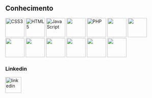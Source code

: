 

## Conhecimento
[<img src="https://cdn.jsdelivr.net/gh/devicons/devicon/icons/css3/css3-plain-wordmark.svg" alt='CSS3' width='60'>](https://developer.mozilla.org/pt-BR/docs/Web/CSS) [<img src='https://cdn.jsdelivr.net/gh/devicons/devicon/icons/html5/html5-plain-wordmark.svg' alt='HTML5' width='60'>](https://developer.mozilla.org/pt-BR/docs/Web/HTML) [<img src='https://cdn.jsdelivr.net/gh/devicons/devicon/icons/javascript/javascript-plain.svg' alt='JavaScript' width='60'>](https://developer.mozilla.org/pt-BR/docs/Web/JavaScript) <img src="https://cdn.jsdelivr.net/gh/devicons/devicon@latest/icons/bootstrap/bootstrap-original.svg" width='60'/> [<img src="https://cdn.jsdelivr.net/gh/devicons/devicon@latest/icons/php/php-original.svg" alt='PHP' width='60'/>](https://www.php.net/manual/pt_BR/index.php) <img src="https://cdn.jsdelivr.net/gh/devicons/devicon@latest/icons/laravel/laravel-original.svg" width='60'/> [<img src="https://cdn.jsdelivr.net/gh/devicons/devicon/icons/mysql/mysql-original.svg" width='60'/>](https://www.mysql.com/) <img src="https://cdn.jsdelivr.net/gh/devicons/devicon@latest/icons/microsoftsqlserver/microsoftsqlserver-original-wordmark.svg" width='60'/> <img src="https://cdn.jsdelivr.net/gh/devicons/devicon@latest/icons/redis/redis-original-wordmark.svg" width='60'/> [<img src="https://cdn.jsdelivr.net/gh/devicons/devicon/icons/git/git-original.svg" width='60'/>](https://git-scm.com/doc) <img src="https://cdn.jsdelivr.net/gh/devicons/devicon@latest/icons/linux/linux-original.svg" width='60'/> <img src="https://cdn.jsdelivr.net/gh/devicons/devicon@latest/icons/nginx/nginx-original.svg" width='60'/> <img src="https://cdn.jsdelivr.net/gh/devicons/devicon@latest/icons/dotnetcore/dotnetcore-original.svg" width='60'/> 

 

### Linkedin
[<img src='https://cdn.jsdelivr.net/gh/devicons/devicon/icons/linkedin/linkedin-original.svg' alt='linkedin' width='50'>](https://www.linkedin.com/in/joaovictoraraujocruz/)

